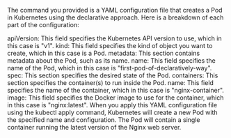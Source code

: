 The command you provided is a YAML configuration file that creates a Pod in Kubernetes using the declarative approach. Here is a breakdown of each part of the configuration:

apiVersion: This field specifies the Kubernetes API version to use, which in this case is "v1".
kind: This field specifies the kind of object you want to create, which in this case is a Pod.
metadata: This section contains metadata about the Pod, such as its name.
name: This field specifies the name of the Pod, which in this case is "first-pod-of-declaratively-way".
spec: This section specifies the desired state of the Pod.
containers: This section specifies the container(s) to run inside the Pod.
name: This field specifies the name of the container, which in this case is "nginx-container".
image: This field specifies the Docker image to use for the container, which in this case is "nginx:latest".
When you apply this YAML configuration file using the kubectl apply command, Kubernetes will create a new Pod with the specified name and configuration. The Pod will contain a single container running the latest version of the Nginx web server.